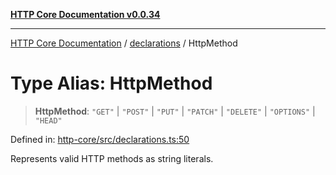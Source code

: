[**HTTP Core Documentation v0.0.34**](../../README.md)

***

[HTTP Core Documentation](../../modules.md) / [declarations](../README.md) / HttpMethod

# Type Alias: HttpMethod

> **HttpMethod**: `"GET"` \| `"POST"` \| `"PUT"` \| `"PATCH"` \| `"DELETE"` \| `"OPTIONS"` \| `"HEAD"`

Defined in: [http-core/src/declarations.ts:50](https://github.com/stonemjs/http-core/blob/8d2f265873c2a6f093cdaa7580ed7328bd078613/src/declarations.ts#L50)

Represents valid HTTP methods as string literals.
